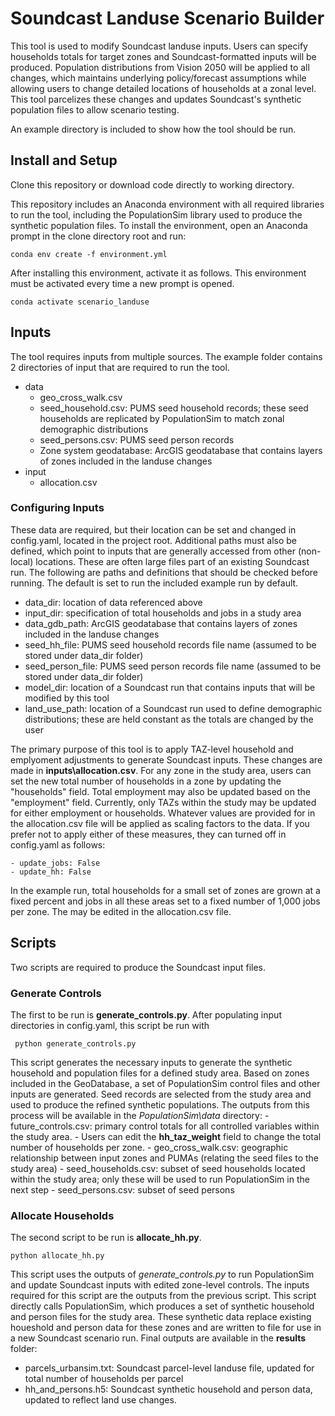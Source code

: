 # Soundcast Landuse Scenario Builder

This tool is used to modify Soundcast landuse inputs. Users can specify households totals for target zones and Soundcast-formatted inputs will be produced. Population distributions from Vision 2050 will be applied to all changes, which maintains underlying policy/forecast assumptions while allowing users to change detailed locations of households at a zonal level. This tool parcelizes these changes and updates Soundcast's synthetic population files to allow scenario testing. 

An example directory is included to show how the tool should be run. 

## Install and Setup
Clone this repository or download code directly to working directory.

This repository includes an Anaconda environment with all required libraries to run the tool, including the PopulationSim library used to produce the synthetic population files. To install the environment, open an Anaconda prompt in the clone directory root and run:

    conda env create -f environment.yml
    
After installing this environment, activate it as follows. This environment must be activated every time a new prompt is opened.
    
    conda activate scenario_landuse

## Inputs
The tool requires inputs from multiple sources. The example folder contains 2 directories of input that are required to run the tool.
- data
    - geo_cross_walk.csv
    - seed_household.csv: PUMS seed household records; these seed households are replicated by PopulationSim to match zonal demographic distributions
    - seed_persons.csv: PUMS seed person records
    - Zone system geodatabase: ArcGIS geodatabase that contains layers of zones included in the landuse changes
- input
    - allocation.csv

### Configuring Inputs
These data are required, but their location can be set and changed in config.yaml, located in the project root. Additional paths must also be defined, which point to inputs that are generally accessed from other (non-local) locations. These are often large files part of an existing Soundcast run. The following are paths and definitions that should be checked before running. The default is set to run the included example run by default.

- data_dir: location of data referenced above
- input_dir: specification of total households and jobs in a study area
- data_gdb_path: ArcGIS geodatabase that contains layers of zones included in the landuse changes
- seed_hh_file: PUMS seed household records file name (assumed to be stored under data_dir folder)
- seed_person_file: PUMS seed person records file name (assumed to be stored under data_dir folder)
- model_dir: location of a Soundcast run that contains inputs that will be modified by this tool
- land_use_path: location of a Soundcast run used to define demographic distributions; these are held constant as the totals are changed by the user


The primary purpose of this tool is to apply TAZ-level household and emplyoment adjustments to generate Soundcast inputs. These changes are made in **inputs\allocation.csv**. For any zone in the study area, users can set the new total number of households in a zone by updating the "households" field. Total employment may also be updated based on the "employment" field. Currently, only TAZs within the study may be updated for either employment or households. Whatever values are provided for in the allocation.csv file will be applied as scaling factors to the data. If you prefer not to apply either of these measures, they can turned off in config.yaml as follows:

    - update_jobs: False
    - update_hh: False
    
In the example run, total households for a small set of zones are grown at a fixed percent and jobs in all these areas set to a fixed number of 1,000 jobs per zone. The may be edited in the allocation.csv file. 

## Scripts
Two scripts are required to produce the Soundcast input files. 

### Generate Controls
The first to be run is **generate_controls.py**. After populating input directories in config.yaml, this script be run with

     python generate_controls.py

This script generates the necessary inputs to generate the synthetic household and population files for a defined study area. Based on zones included in the GeoDatabase, a set of PopulationSim control files and other inputs are generated. Seed records are selected from the study area and used to produce the refined synthetic populations. The outputs from this process will be available in the *PopulationSim\data* directory:
     - future_controls.csv: primary control totals for all controlled variables within the study area. 
         - Users can edit the **hh_taz_weight** field to change the total number of households per zone. 
     - geo_cross_walk.csv: geographic relationship between input zones and PUMAs (relating the seed files to the study area)
     - seed_households.csv: subset of seed households located within the study area; only these will be used to run PopulationSim in the next step
     - seed_persons.csv: subset of seed persons 
     
### Allocate Households
The second script to be run is **allocate_hh.py**. 

    python allocate_hh.py
    
This script uses the outputs of *generate_controls.py* to run PopulationSim and update Soundcast inputs with edited zone-level controls. The inputs required for this script are the outputs from the previous script. This script directly calls PopulationSim, which produces a set of synthetic household and person files for the study area. These synthetic data replace existing houeshold and person data for these zones and are written to file for use in a new Soundcast scenario run. Final outputs are available in the **results** folder:
- parcels_urbansim.txt: Soundcast parcel-level landuse file, updated for total number of households per parcel
- hh_and_persons.h5: Soundcast synthetic household and person data, updated to reflect land use changes. 
    
